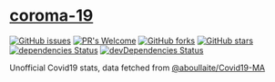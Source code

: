 # [coroma-19](https://coroma-19.netlify.com)

[![GitHub issues](https://img.shields.io/github/issues/moghwan/coroma-19)](https://github.com/moghwan/coroma-19/issues)
[![PR's Welcome](https://img.shields.io/badge/PRs-welcome-brightgreen.svg)](http://makeapullrequest.com)
[![GitHub forks](https://img.shields.io/github/forks/moghwan/coroma-19)](https://github.com/moghwan/coroma-19/network)
[![GitHub stars](https://img.shields.io/github/stars/moghwan/coroma-19)](https://github.com/moghwan/coroma-19/stargazers)
[![dependencies Status](https://david-dm.org/moghwan/coroma-19/status.svg)](https://david-dm.org/moghwan/coroma-19) 
[![devDependencies Status](https://david-dm.org/moghwan/coroma-19/dev-status.svg)](https://david-dm.org/moghwan/coroma-19?type=dev)

Unofficial Covid19 stats, data fetched from [@aboullaite/Covid19-MA](https://github.com/aboullaite/Covid19-MA)
